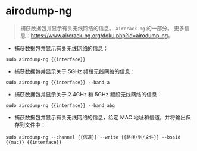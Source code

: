 # airodump-ng

> 捕获数据包并显示有关无线网络的信息。
> `aircrack-ng` 的一部分。
> 更多信息：<https://www.aircrack-ng.org/doku.php?id=airodump-ng>。

- 捕获数据包并显示有关无线网络的信息：

`sudo airodump-ng {{interface}}`

- 捕获数据包并显示关于 5GHz 频段无线网络的信息：

`sudo airodump-ng {{interface}} --band a`

- 捕获数据包并显示关于 2.4GHz 和 5GHz 频段无线网络的信息：

`sudo airodump-ng {{interface}} --band abg`

- 捕获数据包并显示有关无线网络的信息，给定 MAC 地址和信道，并将输出保存到文件中：

`sudo airodump-ng --channel {{信道}} --write {{路径/到/文件}} --bssid {{mac}} {{interface}}`
